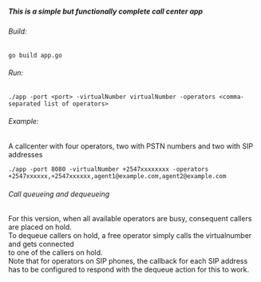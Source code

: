 ##### This is a simple but functionally complete call center app

###### Build:
```
go build app.go
```

###### Run:
```
./app -port <port> -virtualNumber virtualNumber -operators <comma-separated list of operators>
```

###### Example:
A callcenter with four operators, two with PSTN numbers and two with SIP addresses
```
./app -port 8080 -virtualNumber +2547xxxxxxxx -operators +2547xxxxxx,+2547xxxxxx,agent1@example.com,agent2@example.com
```

###### Call queueing and dequeueing
For this version, when all available operators are busy, consequent callers are placed on hold.  
To dequeue callers on hold, a free operator simply calls the virtualnumber and gets connected  
to one of the callers on hold.  
Note that for operators on SIP phones, the callback for each SIP address has to be configured to
respond with the dequeue action for this to work.